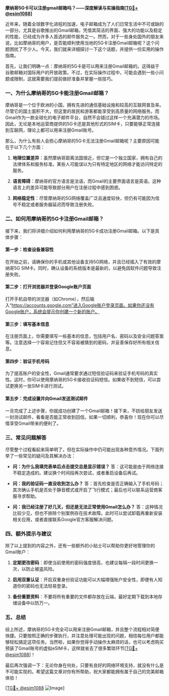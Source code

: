 **摩纳哥5G卡可以注册gmail邮箱吗？——深度解读与实操指南[[TG💪+ @esim1088](https://t.me/s/esim1088)]**

近年来，随着全球数字化进程的加速，电子邮箱成为了人们日常生活中不可或缺的一部分。尤其是谷歌推出的Gmail邮箱，凭借其简洁的界面、强大的功能以及稳定的性能，已经成为许多人首选的邮件服务之一。然而，对于一些身处国外的朋友来说，比如摩纳哥的用户，是否能顺利使用当地的5G卡注册Gmail邮箱呢？这个问题困扰了不少人。今天，我们就来详细探讨一下这个话题，并提供一份实用的操作指南。

首先，让我们明确一点：摩纳哥的5G卡是可以用来注册Gmail邮箱的。这得益于谷歌邮箱对国际用户的开放政策。不过，在实际操作过程中，可能会遇到一些小问题或限制，这就需要我们提前做好准备并掌握一些技巧。

### **一、为什么摩纳哥的5G卡能注册Gmail邮箱？**

摩纳哥是一个位于欧洲的小国，拥有先进的通信基础设施和较高的互联网普及率。尽管它的国土面积不大，但这里的居民和游客都能享受到高质量的网络服务。而Gmail作为一款全球化的电子邮件平台，自然不会错过这样一个充满潜力的市场。因此，无论是本地运营商提供的5G卡还是其他形式的SIM卡，只要能够正常连接到互联网，理论上都可以用来注册Gmail账号。

那么，为什么有些人会担心摩纳哥的5G卡无法注册Gmail邮箱呢？主要原因可能在于以下几个方面：

1. **地理位置差异**：虽然摩纳哥距离法国很近，但它是一个独立国家，拥有自己的法律体系和服务标准。某些人可能误以为只有特定地区的网络才能访问特定的服务。
   
2. **语言障碍**：摩纳哥的官方语言是法语，而Gmail的主要界面语言是英语。这种语言上的差异可能导致部分用户在注册过程中感到困惑。
   
3. **网络稳定性**：尽管摩纳哥的5G网络覆盖广泛且速度较快，但仍有可能因为信号不稳定或者服务器延迟而导致注册失败。

### **二、如何用摩纳哥的5G卡注册Gmail邮箱？**

接下来，我们将详细介绍如何利用摩纳哥的5G卡成功注册Gmail邮箱。以下是具体步骤：

#### **第一步：检查设备兼容性**
在开始之前，请确保你的手机或其他设备支持5G网络，并且已经插入了有效的摩纳哥5G SIM卡。同时，确认设备的系统版本是最新的，以避免因软件问题导致注册失败。

#### **第二步：打开浏览器并登录Google账户页面**
打开手机自带的浏览器（如Chrome），然后输入“https://accounts.google.com”进入Google账户登录页面。如果你还没有Google账户，系统会提示你创建一个新的账户。

#### **第三步：填写基本信息**
在注册页面上，你需要填写一些基本的信息，包括用户名、密码以及安全问题答案等。注意选择一个容易记住但又不容易被猜到的密码，并妥善保存好所有相关信息。

#### **第四步：验证手机号码**
为了提高账户的安全性，Gmail通常要求通过短信验证码来验证手机号码的真实性。这时，你可以使用摩纳哥的5G卡接收验证码短信。如果收不到短信，可以尝试更换另一张SIM卡进行测试。

#### **第五步：完成设置并向Gmail发送测试邮件**
一旦完成了上述步骤，你就成功创建了一个Gmail邮箱！接下来，不妨给朋友发送一封测试邮件，看看是否能正常收到回信。如果一切顺利，恭喜你！现在你可以尽情享受Gmail带来的便利了。

### **三、常见问题解答**

尽管整个过程看起来简单明了，但在实际操作中仍可能出现各种意外情况。下面列举了一些常见的疑问及其解决办法：

- **问：为什么我填完表单后点击提交总是显示错误？**
  答：这可能是由于网络连接不稳定造成的。建议换个时间段再次尝试，或者重启设备后再试。

- **问：我的验证码一直没收到怎么办？**
  答：首先检查是否正确输入了手机号码；其次确认手机是否处于静音模式或开启了飞行模式；最后也可以联系运营商客服寻求帮助。

- **问：我已经注册了好几天，但还是无法正常使用Gmail怎么办？**
  答：这种情况比较少见，但也不排除个别案例存在技术故障。此时可以尝试卸载再重新安装相关应用，或者直接联系Google官方客服解决问题。

### **四、额外提示与建议**

除了以上提到的内容之外，还有一些额外的小贴士可以帮助你更好地管理你的Gmail账户：

1. **定期更改密码**：即使当前使用的密码强度很高，也建议每隔一段时间更换一次，以防止被盗风险。
   
2. **启用双重认证**：开启双重身份验证功能可以大幅增强账户安全性，即便有人知道你的密码也无法轻易登录。
   
3. **备份重要资料**：不要将所有重要的文件都存放在云端，最好定期下载到本地存储设备中以防万一。

### **五、总结**

综上所述，摩纳哥的5G卡完全可以用来注册Gmail邮箱，并且整个流程相对简便快捷。只要按照正确的步骤执行，并注意处理可能出现的问题，相信每位用户都能够轻松搞定这项任务。当然啦，如果你觉得手动操作太麻烦的话，也可以考虑购买预装了Gmail账号的虚拟eSIM卡，这样就省去了很多繁琐环节[[TG💪+ @esim1088](https://t.me/s/esim1088)]！

最后再次强调一下：无论你身在何处，只要有良好的网络环境支持，就没有什么是不可能实现的。希望这篇文章对你有所帮助，祝大家都能拥有属于自己的完美邮箱体验！

[[TG💪+ @esim1088](https://t.me/s/esim1088) ![Image](https://i.postimg.cc/4NQfJmqS/Snipaste-2025-05-13-00-14-12.png)]